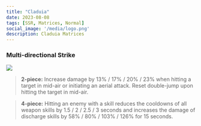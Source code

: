 ```yaml
---
title: "Claduia"
date: 2023-08-08
tags: [SSR, Matrices, Normal]
social_image: '/media/logo.png'
description: Claduia Matrices
---
```

### Multi-directional Strike 

![](https://i.postimg.cc/MKR63nJw/Claudia-m.png)

> **2-piece:** Increase damage by 13% / 17% / 20% / 23% when hitting a target in mid-air or initiating an aerial attack. Reset double-jump upon hitting the target in mid-air.

> **4-piece:** Hitting an enemy with a skill reduces the cooldowns of all weapon skills by 1.5 / 2 / 2.5 / 3 seconds and increases the damage of discharge skills by 58% / 80% / 103% / 126% for 15 seconds.